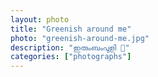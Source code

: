 ```yaml
---   
layout: photo
title: "Greenish around me"
photo: "greenish-around-me.jpg"
description: "ഇരുംബംപുളി 🥰"
categories: ["photographs"]
---
```

